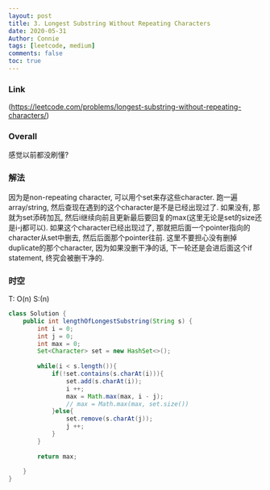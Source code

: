 ```yaml
---
layout: post
title: 3. Longest Substring Without Repeating Characters
date: 2020-05-31
Author: Connie 
tags: [leetcode, medium]
comments: false
toc: true
---
```

### Link 
(https://leetcode.com/problems/longest-substring-without-repeating-characters/)

### Overall
感觉以前都没刷懂? 

### 解法
因为是non-repeating character, 可以用个set来存这些character. 跑一遍array/string, 然后查现在遇到的这个character是不是已经出现过了. 如果没有, 那就为set添砖加瓦, 然后i继续向前且更新最后要回复的max(这里无论是set的size还是i-j都可以). 如果这个character已经出现过了, 那就把后面一个pointer指向的character从set中删去, 然后后面那个pointer往前. 这里不要担心没有删掉duplicate的那个character, 因为如果没删干净的话, 下一轮还是会进后面这个if statement, 终究会被删干净的.

### 时空
T: O(n) S:(n)

```java
class Solution {
    public int lengthOfLongestSubstring(String s) {
        int i = 0;
        int j = 0;
        int max = 0;
        Set<Character> set = new HashSet<>();
        
        while(i < s.length()){
            if(!set.contains(s.charAt(i))){
                set.add(s.charAt(i));
                i ++;
                max = Math.max(max, i - j);
                // max = Math.max(max, set.size())
            }else{
                set.remove(s.charAt(j));
                j ++;
            }
        }
        
        return max;
        
    }
}
```